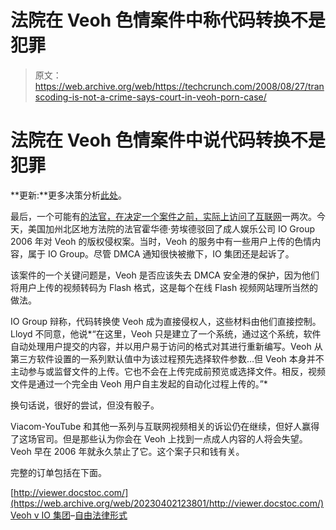 # 法院在 Veoh 色情案件中称代码转换不是犯罪

> 原文：<https://web.archive.org/web/https://techcrunch.com/2008/08/27/transcoding-is-not-a-crime-says-court-in-veoh-porn-case/>

# 法院在 Veoh 色情案件中说代码转换不是犯罪

**更新:**更多决策分析[此处](https://web.archive.org/web/20230402123801/https://techcrunch.com/2008/08/28/what-the-veoh-decision-means-for-youtube-and-others/)。

 [](https://web.archive.org/web/20230402123801/http://www.veoh.com/) 最后，一个可能有[的法官，在决定一个案件之前，实际上访问了互联网](https://web.archive.org/web/20230402123801/https://techcrunch.com/2008/07/03/judge-protects-youtubes-source-code-throws-users-to-the-wolves/)一两次。今天，美国加州北区地方法院的法官霍华德·劳埃德驳回了成人娱乐公司 IO Group 2006 年对 Veoh 的版权侵权案。当时，Veoh 的服务中有一些用户上传的色情内容，属于 IO Group。尽管 DMCA 通知很快被撤下，IO 集团还是起诉了。

该案件的一个关键问题是，Veoh 是否应该失去 DMCA 安全港的保护，因为他们将用户上传的视频转码为 Flash 格式，这是每个在线 Flash 视频网站理所当然的做法。

IO Group 辩称，代码转换使 Veoh 成为直接侵权人，这些材料由他们直接控制。Lloyd 不同意，他说*“在这里，Veoh 只是建立了一个系统，通过这个系统，软件自动处理用户提交的内容，并以用户易于访问的格式对其进行重新编写。Veoh 从第三方软件设置的一系列默认值中为该过程预先选择软件参数…但 Veoh 本身并不主动参与或监督文件的上传。它也不会在上传完成前预览或选择文件。相反，视频文件是通过一个完全由 Veoh 用户自主发起的自动化过程上传的。”*

换句话说，很好的尝试，但没有骰子。

Viacom-YouTube 和其他一系列与互联网视频相关的诉讼仍在继续，但好人赢得了这场官司。但是那些认为你会在 Veoh 上找到一点成人内容的人将会失望。Veoh 早在 2006 年就永久禁止了它。这个案子只和钱有关。

完整的订单包括在下面。

[http://viewer.docstoc.com/](https://web.archive.org/web/20230402123801/http://viewer.docstoc.com/)
[Veoh v IO 集团](https://web.archive.org/web/20230402123801/http://www.docstoc.com/docs/1081750/Veoh-v-IO-Group)–[自由法律形式](https://web.archive.org/web/20230402123801/http://www.docstoc.com/)